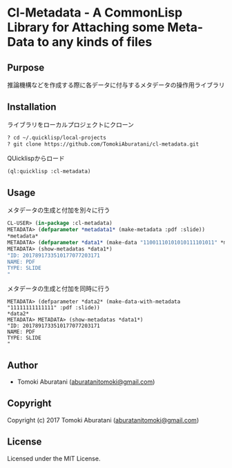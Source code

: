 # Cl-Metadata - A CommonLisp Library for Attaching some Meta-Data to any kinds of files

## Purpose
推論機構などを作成する際に各データに付与するメタデータの操作用ライブラリ

## Installation

ライブラリをローカルプロジェクトにクローン

```sh
? cd ~/.quicklisp/local-projects
? git clone https://github.com/TomokiAburatani/cl-metadata.git
```
QUicklispからロード

```cl
(ql:quicklisp :cl-metadata)
```


## Usage

メタデータの生成と付加を別々に行う

```cl
CL-USER> (in-package :cl-metadata)
METADATA> (defparameter *metadata1* (make-metadata :pdf :slide))
*metadata*
METADATA> (defparameter *data1* (make-data "11001110101010111101011" *metadata*))
METADATA> (show-metadatas *data1*)
"ID: 2017891733510177077203171
NAME: PDF
TYPE: SLIDE
"
```

メタデータの生成と付加を同時に行う

```
METADATA> (defparameter *data2* (make-data-with-metadata "11111111111111" :pdf :slide))
*data2*
METADATA> METADATA> (show-metadatas *data1*)
"ID: 2017891733510177077203171
NAME: PDF
TYPE: SLIDE
"
```

## Author

* Tomoki Aburatani (aburatanitomoki@gmail.com)

## Copyright

Copyright (c) 2017 Tomoki Aburatani (aburatanitomoki@gmail.com)

## License

Licensed under the MIT License.
